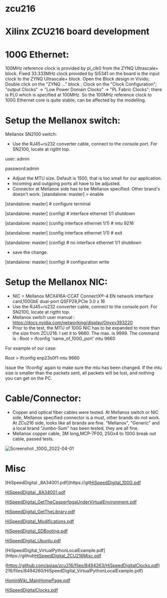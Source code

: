 # zcu216
# Xilinx ZCU216 board development
# 100G Ethernet:
  100MHz reference clock is provided by pl_clk0 from the ZYNQ Ultrascale+ block. 
  Fixed 33.333MHz clock provided by Si5341 on the board is the input clock to the ZYNQ Ultrascale+ block. Open the Block design in Vivido; Double click on the "ZYNQ ..." block ; Clock on the "Clock Configuration"; "output Clocks" -> "Low Power Domain Clocks" -> "PL Fabric Clocks"; there is PL0 which is specified at 100MHz. So the 100MHz reference clock to 100G Ethernet core is quite stable, can be affected by the modelling.
# Setup the Mellanox switch:

Mellanox SN2100 switch: 
* Use the RJ45+rs232 converter cable, connect to the console port. For SN2100, locate at rigtht top.

user: admin

password:admin

* Adjust the MTU size. Default is 1500, that is too small for our application.
* Incoming and outgoing ports all have to be adjusted.
* Connector at Mellanox side has to be Mellanox specified. Other brand's doesn't work. 
[standalone: master] > enable

[standalone: master] # configure terminal

[standalone: master] (config) # interface ethernet 1/1 shutdown

[standalone: master] (config interface ethernet 1/1) # mtu 9216

[standalone: master] (config interface ethernet 1/1) # exit

[standalone: master] (config) # no interface ethernet 1/1 shutdown

* save the change.  

[standalone: master] (config) # configuration write 

# Setup the Mellanox NIC:
* NIC = Mellanox MCX416A-CCAT ConnectX®-4 EN network interface card,100GbE dual-port QSFP28,PCIe 3.0 x 16
* Use the RJ45+rs232 converter cable, connect to the console port. For SN2100, locate at rigtht top.
* Mellanox switch user manual :  https://docs.nvidia.com/networking/display/Onyxv393220
* Prior to the test, the MTU of 100G NIC has to be expanded to more than the size from ZCU216. I set it to 9660. The max. is 9999. The command is :
Root > ifconfig 'name_of_100G_port' mtu 9660

For example of our case:

Root > ifconfig enp23s0f1 mtu 9660


Issue the 'ifconfig' again to make sure the mtu has been changed. If the mtu size is smaller than the packets sent, all packets will be lost, and nothing you can get on the PC.

# Cable/Connector:
* Copper and optical fiber cables were tested. At Mellanox switch or NIC side, Mellanox specified connector is a must, other brands do not work. At ZCu216 side, looks like all brands are fine. "Mellanox", "Generic" and a local brand "Jumbo-Sum" has been tested, they are all fine.
* Mellanox copper cable, 3M long,MCP-7F00, 25Gx4 to 100G break out cable, passed tests.

![Screenshot _100G_2022-04-01](https://user-images.githubusercontent.com/1265867/161182153-183260b4-ffd6-4664-853a-4bf05c5d055d.png)

# Misc

[HiSpeedDigital _8A34001.pdf](https://git[HiSpeedDigital_100G.pdf](https://github.com/asiaa/zcu216/files/8494253/HiSpeedDigital_100G.pdf)

[HiSpeedDigital _8A34001.pdf](https://github.com/asiaa/zcu216/files/8494295/HiSpeedDigital._8A34001.pdf)

[HiSpeedDigital_GetTheCasperfpgaUnderVirtualEnvironment.pdf](https://github.com/asiaa/zcu216/files/8494254/HiSpeedDigital_GetTheCasperfpgaUnderVirtualEnvironment.pdf)

[HiSpeedDigital_GetTheLibrary.pdf](https://github.com/asiaa/zcu216/files/8494255/HiSpeedDigital_GetTheLibrary.pdf)

[HiSpeedDigital_Modifications.pdf](https://github.com/asiaa/zcu216/files/8494257/HiSpeedDigital_Modifications.pdf)

[HiSpeedDigital_SDBooting.pdf](https://github.com/asiaa/zcu216/files/8494258/HiSpeedDigital_SDBooting.pdf)

[HiSpeedDigital_Ubuntu.pdf](https://github.com/asiaa/zcu216/files/8494259/HiSpeedDigital_Ubuntu.pdf)

[HiSpeedDigital_VirtualPythonLocalExample.pdf](https://github[HiSpeedDigital_ZCU216Misc.pdf](https://github.com/asiaa/zcu216/files/8494261/HiSpeedDigital_ZCU216Misc.pdf)


(https://github.com/asiaa/zcu216/files/8494263/HiSpeedDigitalClocks.pdf)
216/files/8494260/HiSpeedDigital_VirtualPythonLocalExample.pdf)

[HominWiki_MainHomePage.pdf](https://github.com/asiaa/zcu216/files/8494264/HominWiki_MainHomePage.pdf)

[HiSpeedDigitalClocks.pdf](https://github.com/asiaa/zcu216/files/8494297/HiSpeedDigitalClocks.pdf)

